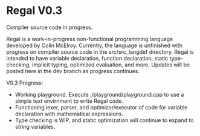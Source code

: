 # Regal V0.3

Compiler source code in progress.

Regal is a work-in-progress non-functional programming language developed by Colin McElroy. Currently, the language is unfinished with progress on compiler source code in the src/src_langdef directory. Regal is intended to have variable declaration, function declaration, static type-checking, implicit typing, optimized evaluation, and more. Updates will be posted here in the dev branch as progress continues.

V0.3 Progress:
 - Working playground. Execute ./playground/playground.cpp to use a simple text envirnment to write Regal code.
 - Functioning lexer, parser, and optimizer/executor of code for variable declaration with mathematical expressions.
 - Type checking is WIP, and static optimization will continue to expand to string variables.
